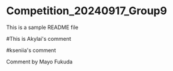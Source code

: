 # Competition_20240917_Group9
This is a sample README file

#This is Akylai's comment

#kseniia's comment

Comment by Mayo Fukuda
